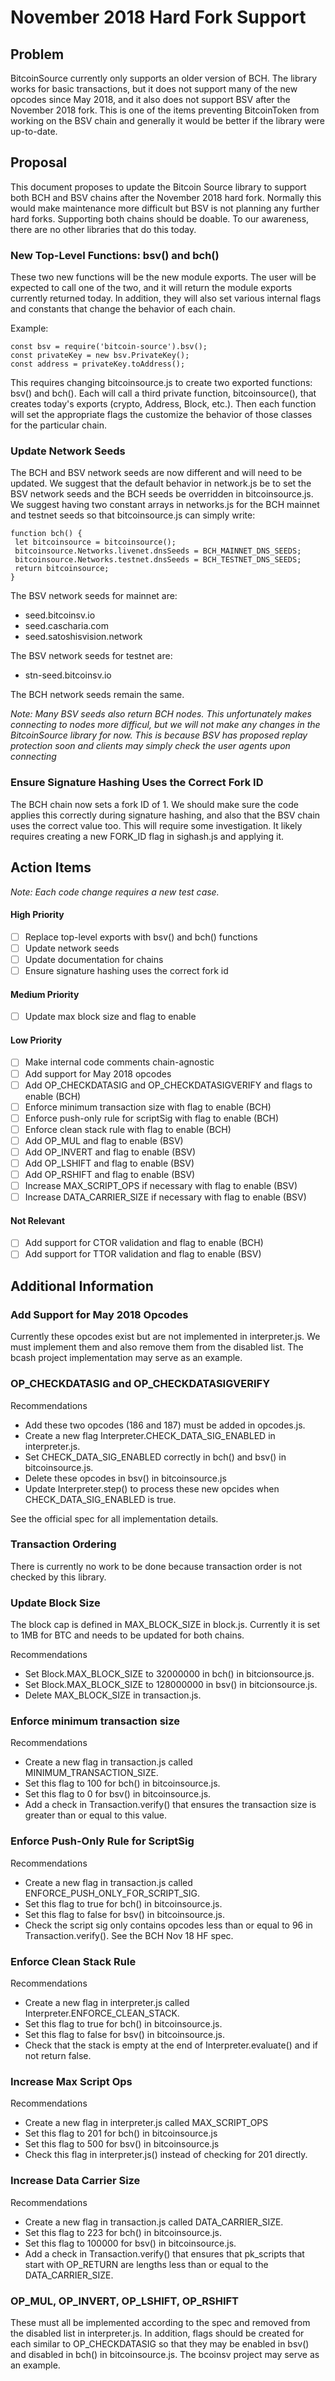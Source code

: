# November 2018 Hard Fork Support

## Problem

BitcoinSource currently only supports an older version of BCH. The library works for basic transactions, but it does not support many of the new opcodes since May 2018, and it also does not support BSV after the November 2018 fork. This is one of the items preventing BitcoinToken from working on the BSV chain and generally it would be better if the library were up-to-date.

## Proposal

This document proposes to update the Bitcoin Source library to support both BCH and BSV chains after the November 2018 hard fork. Normally this would make maintenance more difficult but BSV is not planning any further hard forks. Supporting both chains should be doable. To our awareness, there are no other libraries that do this today.


### New Top-Level Functions: bsv() and bch()

These two new functions will be the new module exports. The user will be expected to call one of the two, and it will return the module exports currently returned today. In addition, they will also set various internal flags and constants that change the behavior of each chain.

Example:
```
const bsv = require('bitcoin-source').bsv();
const privateKey = new bsv.PrivateKey();
const address = privateKey.toAddress();
```

This requires changing bitcoinsource.js to create two exported functions: bsv() and bch(). Each will call a third private function, bitcoinsource(), that creates today's exports (crypto, Address, Block, etc.). Then each function will set the appropriate flags the customize the behavior of those classes for the particular chain.

### Update Network Seeds

The BCH and BSV network seeds are now different and will need to be updated. We suggest that the default behavior in network.js be to set the BSV network seeds and the BCH seeds be overridden in bitcoinsource.js. We suggest having two constant arrays in networks.js for the BCH mainnet and testnet seeds so that bitcoinsource.js can simply write: 

```
function bch() {
 let bitcoinsource = bitcoinsource();
 bitcoinsource.Networks.livenet.dnsSeeds = BCH_MAINNET_DNS_SEEDS;
 bitcoinsource.Networks.testnet.dnsSeeds = BCH_TESTNET_DNS_SEEDS;
 return bitcoinsource;
}
```

The BSV network seeds for mainnet are:
* seed.bitcoinsv.io
* seed.cascharia.com
* seed.satoshisvision.network

The BSV network seeds for testnet are:
* stn-seed.bitcoinsv.io

The BCH network seeds remain the same.

*Note: Many BSV seeds also return BCH nodes. This unfortunately makes connecting to nodes more difficul, but we will not make any changes in the BitcoinSource library for now. This is because BSV has proposed replay protection soon and clients may simply check the user agents upon connecting*

### Ensure Signature Hashing Uses the Correct Fork ID

The BCH chain now sets a fork ID of 1. We should make sure the code applies this correctly during signature hashing, and also that the BSV chain uses the correct value too. This will require some investigation. It likely requires creating a new FORK_ID flag in sighash.js and applying it.

## Action Items

*Note: Each code change requires a new test case.*

#### High Priority
- [ ] Replace top-level exports with bsv() and bch() functions
- [ ] Update network seeds
- [ ] Update documentation for chains
- [ ] Ensure signature hashing uses the correct fork id

#### Medium Priority
- [ ] Update max block size and flag to enable

#### Low Priority
- [ ] Make internal code comments chain-agnostic
- [ ] Add support for May 2018 opcodes
- [ ] Add OP_CHECKDATASIG and OP_CHECKDATASIGVERIFY and flags to enable (BCH)
- [ ] Enforce minimum transaction size with flag to enable (BCH)
- [ ] Enforce push-only rule for scriptSig with flag to enable (BCH)
- [ ] Enforce clean stack rule with flag to enable (BCH)
- [ ] Add OP_MUL and flag to enable (BSV)
- [ ] Add OP_INVERT and flag to enable (BSV)
- [ ] Add OP_LSHIFT and flag to enable (BSV)
- [ ] Add OP_RSHIFT and flag to enable (BSV)
- [ ] Increase MAX_SCRIPT_OPS if necessary with flag to enable (BSV)
- [ ] Increase DATA_CARRIER_SIZE if necessary with flag to enable (BSV)

#### Not Relevant
- [ ] Add support for CTOR validation and flag to enable (BCH)
- [ ] Add support for TTOR validation and flag to enable (BSV)

## Additional Information

### Add Support for May 2018 Opcodes

Currently these opcodes exist but are not implemented in interpreter.js. We must implement them and also remove them from the disabled list. The bcash project implementation may serve as an example.

### OP_CHECKDATASIG and OP_CHECKDATASIGVERIFY

Recommendations
* Add these two opcodes (186 and 187) must be added in opcodes.js.
* Create a new flag Interpreter.CHECK_DATA_SIG_ENABLED in interpreter.js.
* Set CHECK_DATA_SIG_ENABLED correctly in bch() and bsv() in bitcoinsource.js.
* Delete these opcodes in bsv() in bitcoinsource.js
* Update Interpreter.step() to process these new opcides when CHECK_DATA_SIG_ENABLED is true.

See the official spec for all implementation details.

### Transaction Ordering

There is currently no work to be done because transaction order is not checked by this library.

### Update Block Size

The block cap is defined in MAX_BLOCK_SIZE in block.js. Currently it is set to 1MB for BTC and needs to be updated for both chains.

Recommendations
* Set Block.MAX_BLOCK_SIZE to 32000000 in bch() in bitcionsource.js.
* Set Block.MAX_BLOCK_SIZE to 128000000 in bsv() in bitcionsource.js.
* Delete MAX_BLOCK_SIZE in transaction.js.

### Enforce minimum transaction size

Recommendations
* Create a new flag in transaction.js called MINIMUM_TRANSACTION_SIZE.
* Set this flag to 100 for bch() in bitcoinsource.js.
* Set this flag to 0 for bsv() in bitcoinsource.js.
* Add a check in Transaction.verify() that ensures the transaction size is greater than or equal to this value.

### Enforce Push-Only Rule for ScriptSig

Recommendations
* Create a new flag in transaction.js called ENFORCE_PUSH_ONLY_FOR_SCRIPT_SIG.
* Set this flag to true for bch() in bitcoinsource.js.
* Set this flag to false for bsv() in bitcoinsource.js.
* Check the script sig only contains opcodes less than or equal to 96 in Transaction.verify(). See the BCH Nov 18 HF spec.

### Enforce Clean Stack Rule

Recommendations
* Create a new flag in interpreter.js called Interpreter.ENFORCE_CLEAN_STACK.
* Set this flag to true for bch() in bitcoinsource.js.
* Set this flag to false for bsv() in bitcoinsource.js.
* Check that the stack is empty at the end of Interpreter.evaluate() and if not return false. 

### Increase Max Script Ops

Recommendations
* Create a new flag in interpreter.js called MAX_SCRIPT_OPS
* Set this flag to 201 for bch() in bitcoinsource.js
* Set this flag to 500 for bsv() in bitcoinsource.js
* Check this flag in interpreter.js() instead of checking for 201 directly.

### Increase Data Carrier Size

Recommendations
* Create a new flag in transaction.js called DATA_CARRIER_SIZE.
* Set this flag to 223 for bch() in bitcoinsource.js.
* Set this flag to 100000 for bsv() in bitcoinsource.js.
* Add a check in Transaction.verify() that ensures that pk_scripts that start with OP_RETURN are lengths less than or equal to the DATA_CARRIER_SIZE.

### OP_MUL, OP_INVERT, OP_LSHIFT, OP_RSHIFT

These must all be implemented according to the spec and removed from the disabled list in interpreter.js. In addition, flags should be created for each similar to OP_CHECKDATASIG so that they may be enabled in bsv() and disabled in bch() in bitcoinsource.js. The bcoinsv project may serve as an example.
